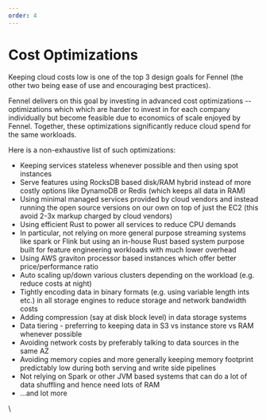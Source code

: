 ```yaml
---
order: 4
---
```


# Cost Optimizations

Keeping cloud costs low is one of the top 3 design goals for Fennel (the other two being ease of use and encouraging best practices).&#x20;

Fennel delivers on this goal by investing in advanced cost optimizations -- optimizations which which are harder to invest in for each company individually but become feasible due to economics of scale enjoyed by Fennel. Together, these optimizations significantly reduce cloud spend for the same workloads.&#x20;

Here is a non-exhaustive list of such optimizations:

* Keeping services stateless whenever possible and then using spot instances
* Serve features using RocksDB based disk/RAM hybrid instead of more costly options like DynamoDB or Redis (which keeps all data in RAM)
* Using minimal managed services provided by cloud vendors and instead running the open source versions on our own on top of just the EC2 (this avoid 2-3x markup charged by cloud vendors)
* Using efficient Rust to power all services to reduce CPU demands
* In particular, not relying on more general purpose streaming systems like spark or Flink but using an in-house Rust based system purpose built for feature engineering workloads with much lower overhead
* Using AWS graviton processor based instances which offer better price/performance ratio
* Auto scaling up/down various clusters depending on the workload (e.g. reduce costs at night)
* Tightly encoding data in binary formats (e.g. using variable length ints etc.) in all storage engines to reduce storage and network bandwidth costs
* Adding compression (say at disk block level) in data storage systems
* Data tiering - preferring to keeping data in S3 vs instance store vs RAM whenever possible
* Avoiding network costs by preferably talking to data sources in the same AZ
* Avoiding memory copies and more generally keeping memory footprint predictably low during both serving and write side pipelines
* Not relying on Spark or other JVM based systems that can do a lot of data shuffling and hence need lots of RAM
* ...and lot more





\
